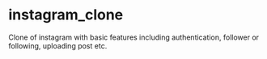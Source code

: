 # instagram_clone

Clone of instagram with basic features including authentication, follower or following, uploading post etc.
